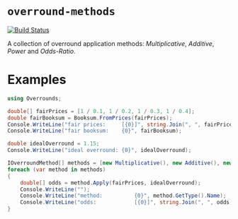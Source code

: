 `overround-methods`
===
[![Build Status](https://img.shields.io/github/actions/workflow/status/kindredgroup/overround-methods/dotnet.yml?branch=master&style=flat-square&logo=github)](https://github.com/kindredgroup/overround-methods/actions/workflows/dotnet.yml)

A collection of overround application methods: _Multiplicative_, _Additive_, _Power_ and _Odds-Ratio_.

# Examples
```csharp
using Overrounds;

double[] fairPrices = [1 / 0.1, 1 / 0.2, 1 / 0.3, 1 / 0.4];
double fairBooksum = Booksum.FromPrices(fairPrices);
Console.WriteLine("fair prices:     [{0}]", string.Join(", ", fairPrices));
Console.WriteLine("fair booksum:    {0}", fairBooksum);

double idealOverround = 1.15;
Console.WriteLine("ideal overround: {0}", idealOverround);

IOverroundMethod[] methods = [new Multiplicative(), new Additive(), new Power(), new OddsRatio()];
foreach (var method in methods)
{
    double[] odds = method.Apply(fairPrices, idealOverround);
    Console.WriteLine("");
    Console.WriteLine("method:          {0}", method.GetType().Name);
    Console.WriteLine("odds:            [{0}]", string.Join(", ", odds));
}
```